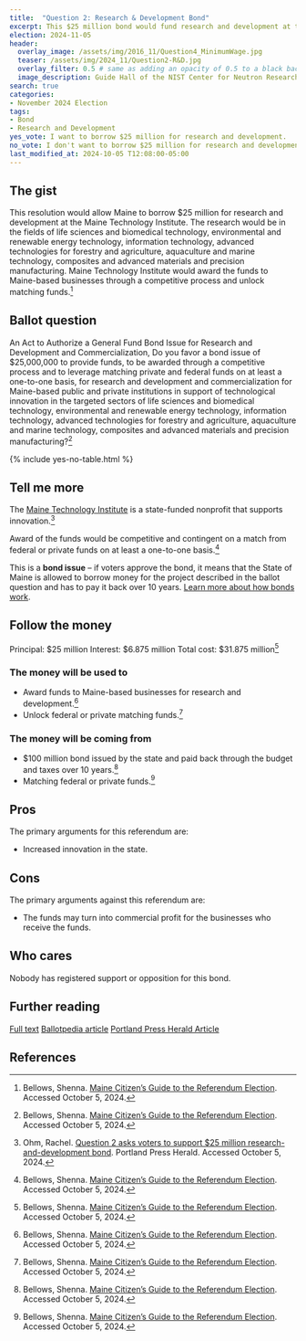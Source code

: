 ```yaml
---
title:  "Question 2: Research & Development Bond"
excerpt: This $25 million bond would fund research and development at the Maine Technology Institute.
election: 2024-11-05
header:
  overlay_image: /assets/img/2016_11/Question4_MinimumWage.jpg
  teaser: /assets/img/2024_11/Question2-R&D.jpg
  overlay_filter: 0.5 # same as adding an opacity of 0.5 to a black background
  image_description: Guide Hall of the NIST Center for Neutron Research. The NIST Center for Neutron Research (NCNR) serves more customers than all other U.S. neutron facilities combined. Beams of cold, slowed down neutrons pass through guide tubes (blue structures) to reach specialized instruments where they are used as probes to see material structures.
search: true
categories:
- November 2024 Election
tags:
- Bond
- Research and Development
yes_vote: I want to borrow $25 million for research and development.
no_vote: I don't want to borrow $25 million for research and development.
last_modified_at: 2024-10-05 T12:08:00-05:00
---
```

## The gist
This resolution would allow Maine to borrow $25 million for research and development at the Maine Technology Institute. The research would be in the fields of life sciences and biomedical technology, environmental and renewable energy technology, information technology, advanced technologies for forestry and agriculture, aquaculture and marine technology, composites and advanced materials and precision manufacturing. Maine Technology Institute would award the funds to Maine-based businesses through a competitive process and unlock matching funds.[^3]

## Ballot question
An Act to Authorize a General Fund Bond Issue for Research and Development and Commercialization, Do you favor a bond issue of $25,000,000 to provide funds, to be awarded through a competitive process and to leverage matching private and federal funds on at least a one-to-one basis, for research and development and commercialization for Maine-based public and private institutions in support of technological innovation in the targeted sectors of life sciences and biomedical technology, environmental and renewable energy technology, information technology, advanced technologies for forestry and agriculture, aquaculture and marine technology, composites and advanced materials and precision manufacturing?[^3]

{% include yes-no-table.html %}


## Tell me more
The [Maine Technology Institute](https://www.mainetechnology.org/) is a state-funded nonprofit that supports innovation.[^4]

Award of the funds would be competitive and contingent on a match from federal or private funds on at least a one-to-one basis.[^3]

This is a **bond issue** – if voters approve the bond, it means that the State of Maine is allowed to borrow money for the project described in the ballot question and has to pay it back over 10 years. [Learn more about how bonds work](https://www.maineballot.org/bonds).

## Follow the money
Principal: $25 million
Interest: $6.875 million
Total cost: $31.875 million[^3]

### The money will be used to
* Award funds to Maine-based businesses for research and development.[^3]
* Unlock federal or private matching funds.[^3]

### The money will be coming from
* $100 million bond issued by the state and paid back through the budget and taxes over 10 years.[^3]
* Matching federal or private funds.[^3]

## Pros
The primary arguments for this referendum are:
* Increased innovation in the state.

## Cons
The primary arguments against this referendum are:
* The funds may turn into commercial profit for the businesses who receive the funds.

## Who cares
Nobody has registered support or opposition for this bond.

## Further reading
[Full text](https://www.mainelegislature.org/legis/bills/getPDF.asp?paper=SP0197&item=1&snum=131)
[Ballotpedia article](https://ballotpedia.org/Maine_Question_2,_Science_and_Technology_Research_and_Commercialization_Bond_Issue_(2024))
[Portland Press Herald Article](https://www.pressherald.com/2024/09/17/question-2-asks-voters-to-support-25-million-research-and-development-bond/)

## References
[^1]: Maine State Legislature. [An Act to Authorize a General Fund Bond Issue for Research and Development and Commercialization](https://www.mainelegislature.org/legis/bills/getPDF.asp?paper=SP0197&item=1&snum=131). Accessed October 5, 2024.
[^2]: Ballotpedia State Desk. [Maine Question 2, Science and Technology Research and Commercialization Bond Issue (2024)](https://ballotpedia.org/Maine_Question_2,_Science_and_Technology_Research_and_Commercialization_Bond_Issue_(2024)). Ballotpedia. Accessed October 5, 2024.
[^3]: Bellows, Shenna. [Maine Citizen’s Guide to the Referendum Election](https://www.maine.gov/sos/news/2024/2024%20Citizens%20Guide.pdf). Accessed October 5, 2024.
[^4]: Ohm, Rachel. [Question 2 asks voters to support $25 million research-and-development bond](https://www.pressherald.com/2024/09/17/question-2-asks-voters-to-support-25-million-research-and-development-bond/). Portland Press Herald. Accessed October 5, 2024.